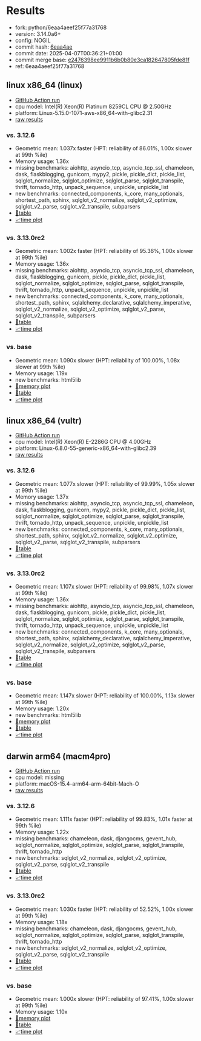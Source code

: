 # Results

- fork: python/6eaa4aeef25f77a31768
- version: 3.14.0a6+
- config: NOGIL
- commit hash: [6eaa4ae](https://github.com/python/cpython/commit/6eaa4ae)
- commit date: 2025-04-07T00:36:21+01:00
- commit merge base: [e2476398ee9911b6b0b80e3ca182647805fde81f](https://github.com/python/cpython/commit/e2476398ee9911b6b0b80e3ca182647805fde81f)
- ref: 6eaa4aeef25f77a31768

## linux x86_64 (linux)

- [GitHub Action run](https://github.com/facebookexperimental/free-threading-benchmarking/actions/runs/14298182104)
- cpu model: Intel(R) Xeon(R) Platinum 8259CL CPU @ 2.50GHz
- platform: Linux-5.15.0-1071-aws-x86_64-with-glibc2.31
- [raw results](bm-20250407-linux-x86_64-python-6eaa4aeef25f77a31768-3.14.0a6%2B-6eaa4ae.json)

### vs. 3.12.6

- Geometric mean: 1.037x faster (HPT: reliability of 86.01%, 1.00x slower at 99th %ile)
- Memory usage: 1.36x
- missing benchmarks: aiohttp, asyncio_tcp, asyncio_tcp_ssl, chameleon, dask, flaskblogging, gunicorn, mypy2, pickle, pickle_dict, pickle_list, sqlglot_normalize, sqlglot_optimize, sqlglot_parse, sqlglot_transpile, thrift, tornado_http, unpack_sequence, unpickle, unpickle_list
- new benchmarks: connected_components, k_core, many_optionals, shortest_path, sphinx, sqlglot_v2_normalize, sqlglot_v2_optimize, sqlglot_v2_parse, sqlglot_v2_transpile, subparsers
- [📄table](bm-20250407-linux-x86_64-python-6eaa4aeef25f77a31768-3.14.0a6%2B-6eaa4ae-vs-3.12.6.md)
- [📈time plot](bm-20250407-linux-x86_64-python-6eaa4aeef25f77a31768-3.14.0a6%2B-6eaa4ae-vs-3.12.6.svg)

### vs. 3.13.0rc2

- Geometric mean: 1.002x faster (HPT: reliability of 95.36%, 1.00x slower at 99th %ile)
- Memory usage: 1.36x
- missing benchmarks: aiohttp, asyncio_tcp, asyncio_tcp_ssl, chameleon, dask, flaskblogging, gunicorn, pickle, pickle_dict, pickle_list, sqlglot_normalize, sqlglot_optimize, sqlglot_parse, sqlglot_transpile, thrift, tornado_http, unpack_sequence, unpickle, unpickle_list
- new benchmarks: connected_components, k_core, many_optionals, shortest_path, sphinx, sqlalchemy_declarative, sqlalchemy_imperative, sqlglot_v2_normalize, sqlglot_v2_optimize, sqlglot_v2_parse, sqlglot_v2_transpile, subparsers
- [📄table](bm-20250407-linux-x86_64-python-6eaa4aeef25f77a31768-3.14.0a6%2B-6eaa4ae-vs-3.13.0rc2.md)
- [📈time plot](bm-20250407-linux-x86_64-python-6eaa4aeef25f77a31768-3.14.0a6%2B-6eaa4ae-vs-3.13.0rc2.svg)

### vs. base

- Geometric mean: 1.090x slower (HPT: reliability of 100.00%, 1.08x slower at 99th %ile)
- Memory usage: 1.19x
- new benchmarks: html5lib
- [🧠memory plot](bm-20250407-linux-x86_64-python-6eaa4aeef25f77a31768-3.14.0a6%2B-6eaa4ae-vs-base-mem.svg)
- [📄table](bm-20250407-linux-x86_64-python-6eaa4aeef25f77a31768-3.14.0a6%2B-6eaa4ae-vs-base.md)
- [📈time plot](bm-20250407-linux-x86_64-python-6eaa4aeef25f77a31768-3.14.0a6%2B-6eaa4ae-vs-base.svg)

## linux x86_64 (vultr)

- [GitHub Action run](https://github.com/facebookexperimental/free-threading-benchmarking/actions/runs/14298182104)
- cpu model: Intel(R) Xeon(R) E-2286G CPU @ 4.00GHz
- platform: Linux-6.8.0-55-generic-x86_64-with-glibc2.39
- [raw results](bm-20250407-vultr-x86_64-python-6eaa4aeef25f77a31768-3.14.0a6%2B-6eaa4ae.json)

### vs. 3.12.6

- Geometric mean: 1.077x slower (HPT: reliability of 99.99%, 1.05x slower at 99th %ile)
- Memory usage: 1.37x
- missing benchmarks: aiohttp, asyncio_tcp, asyncio_tcp_ssl, chameleon, dask, flaskblogging, gunicorn, mypy2, pickle, pickle_dict, pickle_list, sqlglot_normalize, sqlglot_optimize, sqlglot_parse, sqlglot_transpile, thrift, tornado_http, unpack_sequence, unpickle, unpickle_list
- new benchmarks: connected_components, k_core, many_optionals, shortest_path, sphinx, sqlglot_v2_normalize, sqlglot_v2_optimize, sqlglot_v2_parse, sqlglot_v2_transpile, subparsers
- [📄table](bm-20250407-vultr-x86_64-python-6eaa4aeef25f77a31768-3.14.0a6%2B-6eaa4ae-vs-3.12.6.md)
- [📈time plot](bm-20250407-vultr-x86_64-python-6eaa4aeef25f77a31768-3.14.0a6%2B-6eaa4ae-vs-3.12.6.svg)

### vs. 3.13.0rc2

- Geometric mean: 1.107x slower (HPT: reliability of 99.98%, 1.07x slower at 99th %ile)
- Memory usage: 1.36x
- missing benchmarks: aiohttp, asyncio_tcp, asyncio_tcp_ssl, chameleon, dask, flaskblogging, gunicorn, pickle, pickle_dict, pickle_list, sqlglot_normalize, sqlglot_optimize, sqlglot_parse, sqlglot_transpile, thrift, tornado_http, unpack_sequence, unpickle, unpickle_list
- new benchmarks: connected_components, k_core, many_optionals, shortest_path, sphinx, sqlalchemy_declarative, sqlalchemy_imperative, sqlglot_v2_normalize, sqlglot_v2_optimize, sqlglot_v2_parse, sqlglot_v2_transpile, subparsers
- [📄table](bm-20250407-vultr-x86_64-python-6eaa4aeef25f77a31768-3.14.0a6%2B-6eaa4ae-vs-3.13.0rc2.md)
- [📈time plot](bm-20250407-vultr-x86_64-python-6eaa4aeef25f77a31768-3.14.0a6%2B-6eaa4ae-vs-3.13.0rc2.svg)

### vs. base

- Geometric mean: 1.147x slower (HPT: reliability of 100.00%, 1.13x slower at 99th %ile)
- Memory usage: 1.20x
- new benchmarks: html5lib
- [🧠memory plot](bm-20250407-vultr-x86_64-python-6eaa4aeef25f77a31768-3.14.0a6%2B-6eaa4ae-vs-base-mem.svg)
- [📄table](bm-20250407-vultr-x86_64-python-6eaa4aeef25f77a31768-3.14.0a6%2B-6eaa4ae-vs-base.md)
- [📈time plot](bm-20250407-vultr-x86_64-python-6eaa4aeef25f77a31768-3.14.0a6%2B-6eaa4ae-vs-base.svg)

## darwin arm64 (macm4pro)

- [GitHub Action run](https://github.com/facebookexperimental/free-threading-benchmarking/actions/runs/14298182104)
- cpu model: missing
- platform: macOS-15.4-arm64-arm-64bit-Mach-O
- [raw results](bm-20250407-macm4pro-arm64-python-6eaa4aeef25f77a31768-3.14.0a6%2B-6eaa4ae.json)

### vs. 3.12.6

- Geometric mean: 1.111x faster (HPT: reliability of 99.83%, 1.01x faster at 99th %ile)
- Memory usage: 1.22x
- missing benchmarks: chameleon, dask, djangocms, gevent_hub, sqlglot_normalize, sqlglot_optimize, sqlglot_parse, sqlglot_transpile, thrift, tornado_http
- new benchmarks: sqlglot_v2_normalize, sqlglot_v2_optimize, sqlglot_v2_parse, sqlglot_v2_transpile
- [📄table](bm-20250407-macm4pro-arm64-python-6eaa4aeef25f77a31768-3.14.0a6%2B-6eaa4ae-vs-3.12.6.md)
- [📈time plot](bm-20250407-macm4pro-arm64-python-6eaa4aeef25f77a31768-3.14.0a6%2B-6eaa4ae-vs-3.12.6.svg)

### vs. 3.13.0rc2

- Geometric mean: 1.030x faster (HPT: reliability of 52.52%, 1.00x slower at 99th %ile)
- Memory usage: 1.18x
- missing benchmarks: chameleon, dask, djangocms, gevent_hub, sqlglot_normalize, sqlglot_optimize, sqlglot_parse, sqlglot_transpile, thrift, tornado_http
- new benchmarks: sqlglot_v2_normalize, sqlglot_v2_optimize, sqlglot_v2_parse, sqlglot_v2_transpile
- [📄table](bm-20250407-macm4pro-arm64-python-6eaa4aeef25f77a31768-3.14.0a6%2B-6eaa4ae-vs-3.13.0rc2.md)
- [📈time plot](bm-20250407-macm4pro-arm64-python-6eaa4aeef25f77a31768-3.14.0a6%2B-6eaa4ae-vs-3.13.0rc2.svg)

### vs. base

- Geometric mean: 1.000x slower (HPT: reliability of 97.41%, 1.00x slower at 99th %ile)
- Memory usage: 1.10x
- [🧠memory plot](bm-20250407-macm4pro-arm64-python-6eaa4aeef25f77a31768-3.14.0a6%2B-6eaa4ae-vs-base-mem.svg)
- [📄table](bm-20250407-macm4pro-arm64-python-6eaa4aeef25f77a31768-3.14.0a6%2B-6eaa4ae-vs-base.md)
- [📈time plot](bm-20250407-macm4pro-arm64-python-6eaa4aeef25f77a31768-3.14.0a6%2B-6eaa4ae-vs-base.svg)

